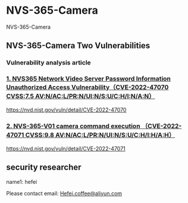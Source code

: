# NVS-365-Camera
NVS-365-Camera


## NVS-365-Camera Two Vulnerabilities
### Vulnerability analysis article


### [1. NVS365 Network Video Server Password Information Unauthorized Access Vulnerability（CVE-2022-47070  CVSS:7.5 AV:N/AC:L/PR:N/UI:N/S:U/C:H/I:N/A:N）](https://github.com/Sylon001/NVS-365-Camera/tree/master/NVS365%20Network%20Video%20Server%20Password%20Information%20Unauthorized%20Access%20Vulnerability)
https://nvd.nist.gov/vuln/detail/CVE-2022-47070
### [2. NVS-365-V01 camera command execution （CVE-2022-47071  CVSS:9.8 AV:N/AC:L/PR:N/UI:N/S:U/C:H/I:H/A:H）](https://github.com/Sylon001/NVS-365-Camera/tree/master/NVS-365-V01%20camera%20command%20execution)
https://nvd.nist.gov/vuln/detail/CVE-2022-47071


## security researcher
name1:   hefei    

Please contact email: Hefei.coffee@aliyun.com 
